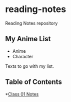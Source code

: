 # reading-notes
Reading Notes repository

## My Anime List

* Anime
* Character

Texts to go with my list.

## Table of Contents

*[Class 01 Notes](./class-01)
